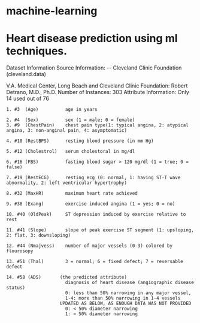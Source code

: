 # machine-learning
# Heart disease prediction using ml techniques.
Dataset Information
Source Information:
-- Cleveland Clinic Foundation (cleveland.data)

V.A. Medical Center, Long Beach and Cleveland Clinic Foundation: Robert Detrano, M.D., Ph.D.
Number of Instances:
303
Attribute Information:
Only 14 used out of 76

    1. #3  (Age)          age in years  

    2. #4  (Sex)          sex (1 = male; 0 = female)
    3. #9  (ChestPain)    chest pain type(1: typical angina, 2: atypical angina, 3: non-anginal pain, 4: asymptomatic)

    4. #10 (RestBPS)      resting blood pressure (in mm Hg)

    5. #12 (Cholestrol)   serum cholestoral in mg/dl

    6. #16 (FBS)          fasting blood sugar > 120 mg/dl (1 = true; 0 = false)

    7. #19 (RestECG)      resting ecg (0: normal, 1: having ST-T wave abnormality, 2: left ventricular hypertrophy)

    8. #32 (MaxHR)        maximum heart rate achieved

    9. #38 (Exang)        exercise induced angina (1 = yes; 0 = no)

    10. #40 (OldPeak)     ST depression induced by exercise relative to rest

    11. #41 (Slope)       slope of peak exercise ST segment (1: upsloping, 2: flat, 3: downsloping)

    12. #44 (Nmajvess)    number of major vessels (0-3) colored by flourosopy

    13. #51 (Thal)        3 = normal; 6 = fixed defect; 7 = reversable defect

    14. #58 (ADS)       (the predicted attribute)
                          diagnosis of heart disease (angiographic disease status)
                          0: less than 50% narrowing in any major vessel, 
                          1-4: more than 50% narrowing in 1-4 vessels
                        UPDATED AS BELOW, AS ENOUGH DATA WAS NOT PROVIDED
                          0: < 50% diameter narrowing
                          1: > 50% diameter narrowing
